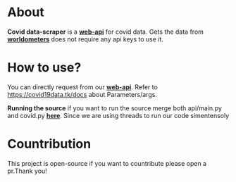 # About

**Covid data-scraper** is a **[web-api](https://covid19data.tk/)** for covid data. Gets the data from **[worldometers](https://www.worldometers.info/coronavirus/#countries)** does not require any api keys to use it.

# How to use?

You can directly request from our **[web-api](https://covid19data.tk/)**.
Refer to https://covid19data.tk/docs about Parameters/args.

**Running the source** if you want to run the source merge both api/main.py and covid.py **[here](https://replit.com/@Aashes/CovidTracker#main.py)**. Since we are using threads to run our code simentensoly

# Countribution

This project is open-source if you want to countribute please open a pr.Thank you!
